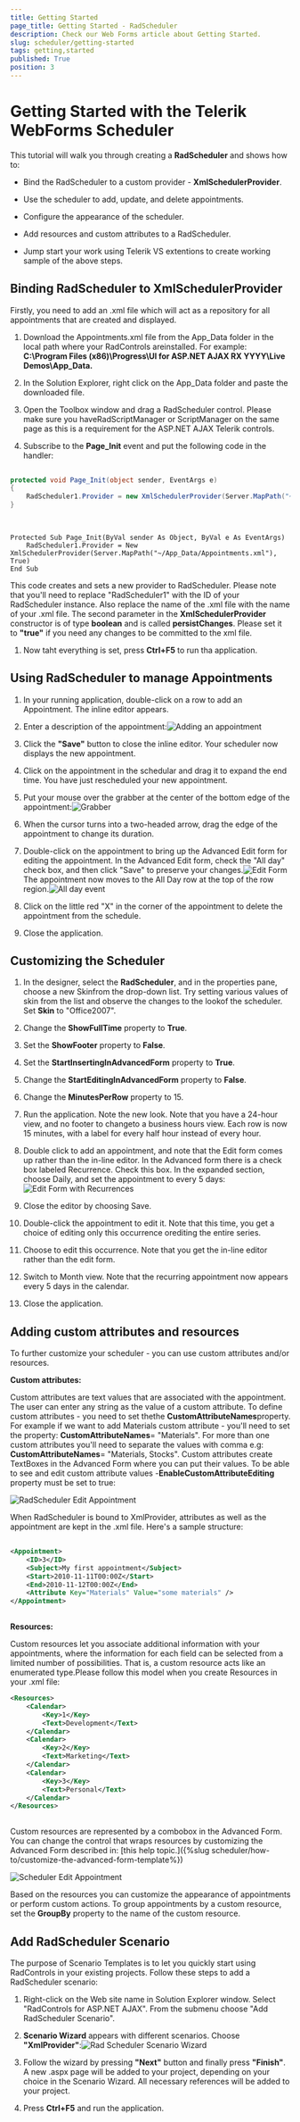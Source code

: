 ```yaml
---
title: Getting Started
page_title: Getting Started - RadScheduler
description: Check our Web Forms article about Getting Started.
slug: scheduler/getting-started
tags: getting,started
published: True
position: 3
---
```


# Getting Started with the Telerik WebForms Scheduler



This tutorial will walk you through creating a **RadScheduler** and shows how to:

* Bind the RadScheduler to a custom provider - **XmlSchedulerProvider**.

* Use the scheduler to add, update, and delete appointments.

* Configure the appearance of the scheduler.

* Add resources and custom attributes to a RadScheduler.

* Jump start your work using Telerik VS extentions to create working sample of the above steps.

## Binding RadScheduler to XmlSchedulerProvider

Firstly, you need to add an .xml file which will act as a repository for all appointments that are created and displayed.

1. Download the Appointments.xml file from the App_Data folder in the local path where your RadControls areinstalled. For example: **C:\Program Files (x86)\Progress\UI for ASP.NET AJAX RX YYYY\Live Demos\App_Data.**

1. In the Solution Explorer, right click on the App_Data folder and paste the downloaded file.

1. Open the Toolbox window and drag a RadScheduler control. Please make sure you haveRadScriptManager or ScriptManager on the same page as this is a requirement for the ASP.NET AJAX Telerik controls.

1. Subscribe to the **Page_Init** event and put the following code in the handler:



````C#
	
protected void Page_Init(object sender, EventArgs e)
{
	RadScheduler1.Provider = new XmlSchedulerProvider(Server.MapPath("~/App_Data/Appointments.xml"), true);
}
	
	
````
````VB.NET
Protected Sub Page_Init(ByVal sender As Object, ByVal e As EventArgs)
	RadScheduler1.Provider = New XmlSchedulerProvider(Server.MapPath("~/App_Data/Appointments.xml"), True)
End Sub
````
This code creates and sets a new provider to RadScheduler. Please note that you'll need to replace "RadScheduler1" with the ID of your RadScheduler instance. Also replace the name of the .xml file with the name of your .xml file. The second parameter in the **XmlSchedulerProvider** constructor is of type **boolean** and is called **persistChanges**. Please set it to **"true"** if you need any changes to be committed to the xml file.

1. Now taht everything is set, press **Ctrl+F5** to run tha application.

## Using RadScheduler to manage Appointments

1. In your running application, double-click on a row to add an Appointment. The inline editor appears.

1. Enter a description of the appointment:![Adding an appointment](images/scheduler_addinganappointment.png)

1. Click the **"Save"** button to close the inline editor. Your scheduler now displays the new appointment.

1. Click on the appointment in the schedular and drag it to expand the end time. You have just rescheduled your new appointment.

1. Put your mouse over the grabber at the center of the bottom edge of the appointment:![Grabber](images/scheduler_grabber.PNG)

1. When the cursor turns into a two-headed arrow, drag the edge of the appointment to change its duration.

1. Double-click on the appointment to bring up the Advanced Edit form for editing the appointment. In the Advanced Edit form, check the "All day" check box, and then click "Save" to preserve your changes.![Edit Form](images/scheduler_editform.png)The appointment now moves to the All Day row at the top of the row region.![All day event](images/scheduler_alldayevent.png)

1. Click on the little red "X" in the corner of the appointment to delete the appointment from the schedule.

1. Close the application.

## Customizing the Scheduler

1. In the designer, select the **RadScheduler**, and in the properties pane, choose a new Skinfrom the drop-down list. Try setting various values of skin from the list and observe the changes to the lookof the scheduler. Set **Skin** to "Office2007".

1. Change the **ShowFullTime** property to **True**.

1. Set the **ShowFooter** property to **False**.

1. Set the **StartInsertingInAdvancedForm** property to **True**.

1. Change the **StartEditingInAdvancedForm** property to **False**.

1. Change the **MinutesPerRow** property to 15.

1. Run the application. Note the new look. Note that you have a 24-hour view, and no footer to changeto a business hours view. Each row is now 15 minutes, with a label for every half hour instead of every hour.

1. Double click to add an appointment, and note that the Edit form comes up rather than the in-line editor. In the Advanced form there is a check box labeled Recurrence. Check this box. In the expanded section, choose Daily, and set the appointment to every 5 days:![Edit Form with Recurrences](images/scheduler_editformwithrecur.png)

1. Close the editor by choosing Save.

1. Double-click the appointment to edit it. Note that this time, you get a choice of editing only this occurrence orediting the entire series.

1. Choose to edit this occurrence. Note that you get the in-line editor rather than the edit form.

1. Switch to Month view. Note that the recurring appointment now appears every 5 days in the calendar.

1. Close the application.

## Adding custom attributes and resources

To further customize your scheduler - you can use custom attributes and/or resources.

**Custom attributes:**

Custom attributes are text values that are associated with the appointment. The user can enter any string as the value of a custom attribute. To define custom attributes - you need to set thethe **CustomAttributeNames**property. For example if we want to add Materials custom attribute - you'll need to set the property: **CustomAttributeNames**= "Materials". For more than one custom attributes you'll need to separate the values with comma e.g: **CustomAttributeNames**= "Materials, Stocks". Custom attributes create TextBoxes in the Advanced Form where you can put their values. To be able to see and edit custom attribute values -**EnableCustomAttributeEditing** property must be set to true:

![RadScheduler Edit Appointment](images/scheduler_editappointmentgettingst.png "RadScheduler Edit Appointment")

When RadScheduler is bound to XmlProvider, attributes as well as the appointment are kept in the .xml file. Here's a sample structure:

````XML
	 
<Appointment>
    <ID>3</ID>
    <Subject>My first appointment</Subject>
    <Start>2010-11-11T00:00Z</Start>
    <End>2010-11-12T00:00Z</End>
    <Attribute Key="Materials" Value="some materials" />
</Appointment>
	
````



**Resources:**

Custom resources let you associate additional information with your appointments, where the information for each field can be selected from a limited number of possibilities. That is, a custom resource acts like an enumerated type.Please follow this model when you create Resources in your .xml file:

````XML
<Resources>
    <Calendar>
        <Key>1</Key>
        <Text>Development</Text>
    </Calendar>
    <Calendar>
        <Key>2</Key>
        <Text>Marketing</Text>
    </Calendar>
    <Calendar>
        <Key>3</Key>
        <Text>Personal</Text>
    </Calendar>
</Resources>
	
````



Custom resources are represented by a combobox in the Advanced Form. You can change the control that wraps resources by customizing the Advanced Form described in: [this help topic.]({%slug scheduler/how-to/customize-the-advanced-form-template%})

![Scheduler Edit Appointment](images/scheduler_editappointmentgettingst1.png "Scheduler Edit Appointment")

Based on the resources you can customize the appearance of appointments or perform custom actions. To group appointments by a custom resource, set the **GroupBy** property to the name of the custom resource.

## Add RadScheduler Scenario

The purpose of Scenario Templates is to let you quickly start using RadControls in your existing projects. Follow these steps to add a RadScheduler scenario:

1. Right-click on the Web site name in Solution Explorer window. Select "RadControls for ASP.NET AJAX". From the submenu choose "Add RadScheduler Scenario".

1. **Scenario Wizard** appears with different scenarios. Choose **"XmlProvider"**:![Rad Scheduler Scenario Wizard](images/scheduler_scenariowizard.png)

1. Follow the wizard by pressing **"Next"** button and finally press **"Finish"**. A new .aspx page will be added to your project, depending on your choice in the Scenario Wizard. All necessary references will be added to your project.

1. Press **Ctrl+F5** and run the application.
